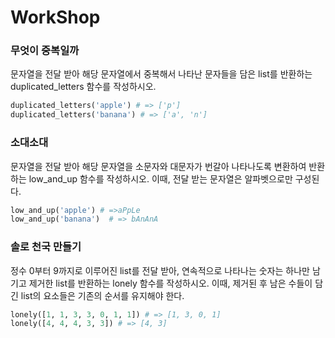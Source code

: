 # WorkShop

### 무엇이 중복일까

문자열을 전달 받아 해당 문자열에서 중복해서 나타난 문자들을 담은 list를 반환하는
duplicated_letters 함수를 작성하시오.

```python
duplicated_letters('apple') # => ['p']
duplicated_letters('banana') # => ['a', 'n']
```



### 소대소대

문자열을 전달 받아 해당 문자열을 소문자와 대문자가 번갈아 나타나도록 변환하여
반환하는 low_and_up 함수를 작성하시오. 이때, 전달 받는 문자열은 알파벳으로만
구성된다.

```python
low_and_up('apple') # =>aPpLe
low_and_up('banana')  # => bAnAnA
```



### 솔로 천국 만들기

정수 0부터 9까지로 이루어진 list를 전달 받아, 연속적으로 나타나는 숫자는 하나만 남기고 제거한 list를 반환하는 lonely 함수를 작성하시오. 이때, 제거된 후 남은 수들이 담긴 list의 요소들은 기존의 순서를 유지해야 한다.

```python
lonely([1, 1, 3, 3, 0, 1, 1]) # => [1, 3, 0, 1]
lonely([4, 4, 4, 3, 3]) # => [4, 3]
```

